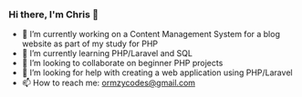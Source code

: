 ### Hi there, I'm Chris 👋

- 🔭 I’m currently working on a Content Management System for a blog website as part of my study for PHP
- 🌱 I’m currently learning PHP/Laravel and SQL
- 👯 I’m looking to collaborate on beginner PHP projects
- 🤔 I’m looking for help with creating a web application using PHP/Laravel
- 📫 How to reach me: ormzycodes@gmail.com

